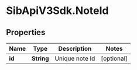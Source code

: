 # SibApiV3Sdk.NoteId

## Properties
Name | Type | Description | Notes
------------ | ------------- | ------------- | -------------
**id** | **String** | Unique note Id | [optional] 


